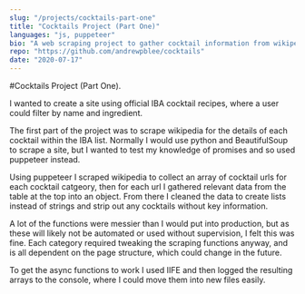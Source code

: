 ```yaml
---
slug: "/projects/cocktails-part-one"
title: "Cocktails Project (Part One)"
languages: "js, puppeteer"
bio: "A web scraping project to gather cocktail information from wikipedia"
repo: "https://github.com/andrewpblee/cocktails"
date: "2020-07-17"
---
```


#Cocktails Project (Part One)<span>.</span>

I wanted to create a site using official IBA cocktail recipes, where a user could filter by name and ingredient.

The first part of the project was to scrape wikipedia for the details of each cocktail within the IBA list. Normally I would use python and BeautifulSoup to scrape a site, but I wanted to test my knowledge of promises and so used puppeteer instead.

Using puppeteer I scraped wikipedia to collect an array of cocktail urls for each cocktail catgeory, then for each url I gathered relevant data from the table at the top into an object. From there I cleaned the data to create lists instead of strings and strip out any cocktails without key information.

A lot of the functions were messier than I would put into production, but as these will likely not be automated or used without supervision, I felt this was fine. Each category required tweaking the scraping functions anyway, and is all dependent on the page structure, which could change in the future.

To get the async functions to work I used IIFE and then logged the resulting arrays to the console, where I could move them into new files easily.

